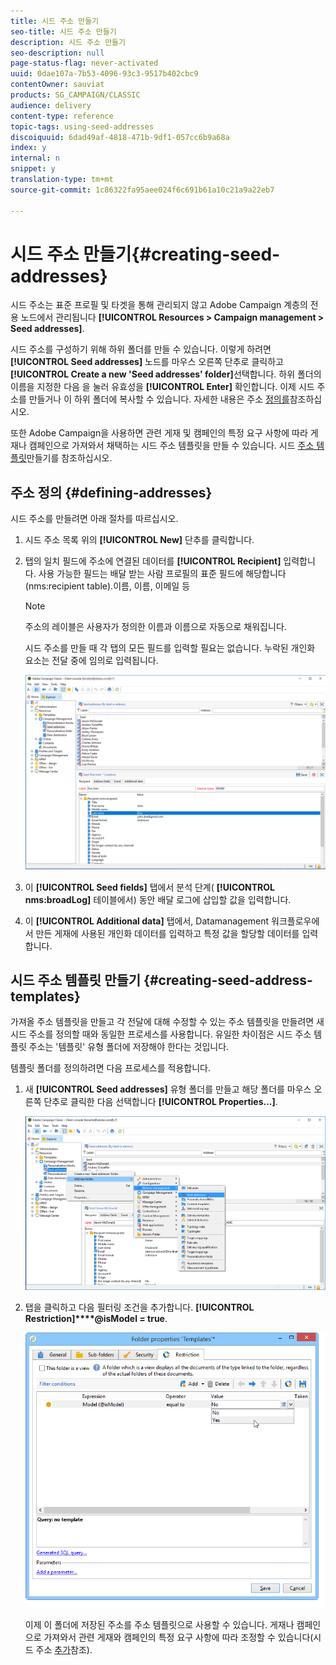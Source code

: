 ```yaml
---
title: 시드 주소 만들기
seo-title: 시드 주소 만들기
description: 시드 주소 만들기
seo-description: null
page-status-flag: never-activated
uuid: 0dae107a-7b53-4096-93c3-9517b402cbc9
contentOwner: sauviat
products: SG_CAMPAIGN/CLASSIC
audience: delivery
content-type: reference
topic-tags: using-seed-addresses
discoiquuid: 6dad49af-4818-471b-9df1-057cc6b9a68a
index: y
internal: n
snippet: y
translation-type: tm+mt
source-git-commit: 1c86322fa95aee024f6c691b61a10c21a9a22eb7

---
```



# 시드 주소 만들기{#creating-seed-addresses}

시드 주소는 표준 프로필 및 타겟을 통해 관리되지 않고 Adobe Campaign 계층의 전용 노드에서 관리됩니다 **[!UICONTROL Resources > Campaign management > Seed addresses]**.

시드 주소를 구성하기 위해 하위 폴더를 만들 수 있습니다. 이렇게 하려면 **[!UICONTROL Seed addresses]** 노드를 마우스 오른쪽 단추로 클릭하고 **[!UICONTROL Create a new 'Seed addresses' folder]**&#x200B;선택합니다. 하위 폴더의 이름을 지정한 다음 을 눌러 유효성을 **[!UICONTROL Enter]** 확인합니다. 이제 시드 주소를 만들거나 이 하위 폴더에 복사할 수 있습니다. 자세한 내용은 주소 [정의를](#defining-addresses)참조하십시오.

또한 Adobe Campaign을 사용하면 관련 게재 및 캠페인의 특정 요구 사항에 따라 게재나 캠페인으로 가져와서 채택하는 시드 주소 템플릿을 만들 수 있습니다. 시드 [주소 템플릿](#creating-seed-address-templates)만들기를 참조하십시오.

## 주소 정의 {#defining-addresses}

시드 주소를 만들려면 아래 절차를 따르십시오.

1. 시드 주소 목록 위의 **[!UICONTROL New]** 단추를 클릭합니다.
1. 탭의 일치 필드에 주소에 연결된 데이터를 **[!UICONTROL Recipient]** 입력합니다. 사용 가능한 필드는 배달 받는 사람 프로필의 표준 필드에 해당합니다(nms:recipient table).이름, 이름, 이메일 등

   >[!NOTE]
   >
   >주소의 레이블은 사용자가 정의한 이름과 이름으로 자동으로 채워집니다.
   >
   >시드 주소를 만들 때 각 탭의 모든 필드를 입력할 필요는 없습니다. 누락된 개인화 요소는 전달 중에 임의로 입력됩니다.

   ![](assets/s_ncs_user_seedlist_new_address.png)

1. 이 **[!UICONTROL Seed fields]** 탭에서 분석 단계( **[!UICONTROL nms:broadLog]** 테이블에서) 동안 배달 로그에 삽입할 값을 입력합니다.
1. 이 **[!UICONTROL Additional data]** 탭에서, Datamanagement 워크플로우에서 만든 게재에 사용된 개인화 데이터를 입력하고 특정 값을 할당할 데이터를 입력합니다.

## 시드 주소 템플릿 만들기 {#creating-seed-address-templates}

가져올 주소 템플릿을 만들고 각 전달에 대해 수정할 수 있는 주소 템플릿을 만들려면 새 시드 주소를 정의할 때와 동일한 프로세스를 사용합니다. 유일한 차이점은 시드 주소 템플릿 주소는 &#39;템플릿&#39; 유형 폴더에 저장해야 한다는 것입니다.

템플릿 폴더를 정의하려면 다음 프로세스를 적용합니다.

1. 새 **[!UICONTROL Seed addresses]** 유형 폴더를 만들고 해당 폴더를 마우스 오른쪽 단추로 클릭한 다음 선택합니다 **[!UICONTROL Properties...]**.

   ![](assets/s_ncs_user_seedlist_template_folder.png)

1. 탭을 클릭하고 다음 필터링 조건을 추가합니다. **[!UICONTROL Restriction]****@isModel = true**.

   ![](assets/s_ncs_user_seedlist_folder_is_model.png)

   이제 이 폴더에 저장된 주소를 주소 템플릿으로 사용할 수 있습니다. 게재나 캠페인으로 가져와서 관련 게재와 캠페인의 특정 요구 사항에 따라 조정할 수 있습니다(시드 주소 [추가](../../delivery/using/adding-seed-addresses.md)참조).
